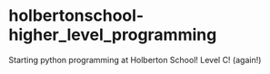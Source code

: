 # holbertonschool-higher_level_programming
Starting python programming at Holberton School!
Level C! (again!)
